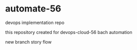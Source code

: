 # automate-56
devops implementation repo

this repository created for devops-cloud-56 bach automation
 
new branch story flow